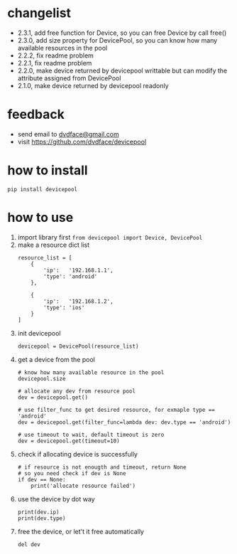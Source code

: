 # changelist
* 2.3.1,  add free function for Device, so you can free Device by call free()
* 2.3.0,  add size property for DevicePool, so you can know how many available resources in the pool
* 2.2.2,  fix readme problem
* 2.2.1,  fix readme problem
* 2.2.0,  make device returned by devicepool writtable but can modify the attribute assigned from DevicePool
* 2.1.0,  make device returned by devicepool readonly

# feedback
* send email to dvdface@gmail.com
* visit https://github.com/dvdface/devicepool

# how to install
`pip install devicepool`

# how to use
1. import library first
`from devicepool import Device, DevicePool`
2. make a resource dict list
	```
	resource_list = [
		{
			'ip':	'192.168.1.1',
			'type': 'android'
		},
		
		{
			'ip':	'192.168.1.2',
			'type': 'ios'
		}
	]
	```
3. init devicepool
	```
	devicepool = DevicePool(resource_list)
	```
4. get a device from the pool
	```
	# know how many available resource in the pool
	devicepool.size
	
	# allocate any dev from resource pool
	dev = devicepool.get()

	# use filter_func to get desired resource, for exmaple type == 'android'
	dev = devicepool.get(filter_func=lambda dev: dev.type == 'android')

	# use timeout to wait, default timeout is zero
	dev = devicepool.get(timeout=10)
	```
5. check if allocating device is successfully
	```
	# if resource is not enougth and timeout, return None
	# so you need check if dev is None
	if dev == None:
		print('allocate resource failed')
	```
6. use the device by dot way
	```
	print(dev.ip)
	print(dev.type)
	```
7. free the device, or let't it free automatically
	```
	del dev
	```